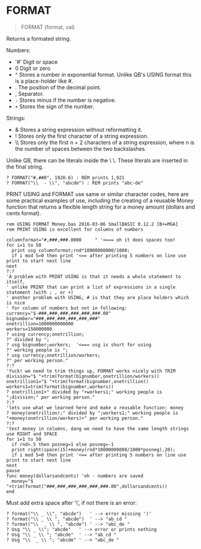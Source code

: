 # FORMAT

> FORMAT (format, val)

Returns a formated string.

Numbers:

- '#' Digit or space
- 0 Digit or zero
- ^ Stores a number in exponential format. Unlike QB's USING format this is a place-holder like #.
- . The position of the decimal point.
- , Separator.
- `-` Stores minus if the number is negative.
- `+` Stores the sign of the number.

Strings:

- & Stores a string expression without reformatting it.
- ! Stores only the first character of a string expression.
- \\\\  Stores only the first n + 2 characters of a string expression, where n is the number of spaces between the two backslashes.

Unlike QB, there can be literals inside the \\ \\. These literals are inserted in the final string.

```
? FORMAT("#,##0", 1920.6) : REM prints 1,921
? FORMAT("\\  - \\", "abcde") : REM prints "abc-de"
```

PRINT USING and FORMAT use same or similar character codes, here are some practical examples of use, including the creating of a reusable Money function that returns a flexible length string for a money amount (dollars and cents format).

    rem USING FORMAT Money.bas 2016-03-06 SmallBASIC 0.12.2 [B+=MGA]
    rem PRINT USING is excellent for columns of numbers

    columnformat="#,###,###.0000     " '<=== oh it does spaces too!
    for i=1 to 50
      print usg columnformat;rnd*10000000000/1000;
      if i mod 5=0 then print '<== after printing 5 numbers on line use print to start next line
    next
    ?:?
    'A problem with PRINT USING is that it needs a whole statement to itself,
    ' unlike PRINT that can print a list of expressions in a single statement (with ; , or +)
    ' another problem with USING, # is that they are place holders which is nice
    ' for column of numbers but not in following:
    currency="$-###,###,###,###,###,###.00"
    bignumber="###,###,###,###,###,###"
    onetrillion=1000000000000
    workers=150000000
    ? using currency;onetrillion;
    ?" divided by ";
    ? usg bignumber;workers;  '<=== usg is short for using
    ?" working people is ";
    ? usg currency;onetrillion/workers;
    ?" per working person."
    ?:?
    'Yuck! we need to trim things up, FORMAT works nicely with TRIM
    division="$ "+trim(format(bignumber,onetrillion/workers))
    onetrillion1="$ "+trim(format(bignumber,onetrillion))
    workers1=trim(format(bignumber,workers))
    ? onetrillion1+" divided by "+workers1;" working people is ";division;" per working person."
    ?:?
    'lets use what we learned here and make a reusable function: money
    ? money(onetrillion);" divided by ";workers1;" working people is "+money(onetrillion/workers)+" per working person."
    ?:?
    'test money in columns, dang we need to have the same length strings use RIGHT and SPACE
    for i=1 to 50
      if rnd>.5 then posneg=1 else posneg=-1
      print right(space(15)+money(rnd*10000000000/1000*posneg),20);
      if i mod 5=0 then print '<== after printing 5 numbers on line use print to start next line
    next
    pause
    func money(dollarsandcents) 'oh - numbers are saved
      money="$ "+trim(format("###,###,###,###,###,###.00",dollarsandcents))
    end

Must add extra space after '\\', if not there is an error:

    ? format("\\ _ \\", "abcde")   ' --> error missing ')'
    ? format("\\ _ \\ ", "abcde")  ' --> "ab_cd "
    ? format("\\  _ \\ ", "abcde") ' --> "abc_de "
    ? Usg "\\ _ \\"; "abcde"   ' --> error or prints nothing
    ? Usg "\\ _ \\ "; "abcde"  ' --> "ab_cd "
    ? Usg "\\  _ \\ "; "abcde" ' --> "abc_de "
